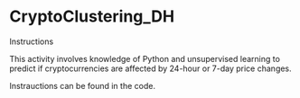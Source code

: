 # CryptoClustering_DH

Instructions

This activity involves knowledge of Python and unsupervised learning to predict if cryptocurrencies are affected by 24-hour or 7-day price changes.

Instrauctions can be found in the code.